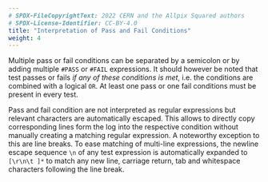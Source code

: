 ```yaml
---
# SPDX-FileCopyrightText: 2022 CERN and the Allpix Squared authors
# SPDX-License-Identifier: CC-BY-4.0
title: "Interpretation of Pass and Fail Conditions"
weight: 4
---
```


Multiple pass or fail conditions can be separated by a semicolon or by adding multiple `#PASS` or `#FAIL` expressions. It
should however be noted that test passes or fails *if any of these conditions is met*, i.e. the conditions are combined with
a logical `OR`. At least one pass or one fail conditions must be present in every test.

Pass and fail condition are not interpreted as regular expressions but relevant characters are automatically escaped. This
allows to directly copy corresponding lines form the log into the respective condition without manually creating a matching
regular expression. A noteworthy exception to this are line breaks. To ease matching of multi-line expressions, the newline
escape sequence `\n` of any test expression is automatically expanded to `[\r\n\t ]*` to match any new line, carriage return,
tab and whitespace characters following the line break.

